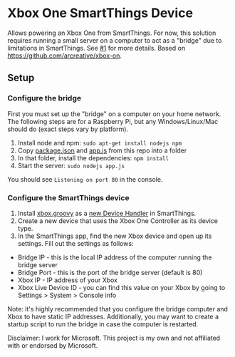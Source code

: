 # Xbox One SmartThings Device
Allows powering an Xbox One from SmartThings. For now, this solution requires running a small server on a computer to act as a "bridge" due to limitations in SmartThings. See [#1](https://github.com/jacobrossi/smartthings-xbox/issues/1) for more details. Based on https://github.com/arcreative/xbox-on.

## Setup
### Configure the bridge
First you must set up the "bridge" on a computer on your home network. The following steps are for a Raspberry Pi, but any Windows/Linux/Mac should do (exact steps vary by platform).
1. Install node and npm: ```sudo apt-get install nodejs npm```
2. Copy [package.json](https://github.com/jacobrossi/smartthings-xbox/blob/master/package.json) and [app.js](https://github.com/jacobrossi/smartthings-xbox/blob/master/app.js) from this repo into a folder
3. In that folder, install the dependencies: ```npm install```
4. Start the server: ```sudo nodejs app.js```

You should see ```Listening on port 80``` in the console.

### Configure the SmartThings device
1. Install [xbox.groovy](https://github.com/jacobrossi/smartthings-xbox/blob/master/xbox.groovy) as a [new Device Handler](https://community.smartthings.com/t/faq-an-overview-of-using-custom-code-in-smartthings/16772) in SmartThings.
2. Create a new device that uses the Xbox One Controller as its device type.
3. In the SmartThings app, find the new Xbox device and open up its settings. Fill out the settings as follows:
 * Bridge IP - this is the local IP address of the computer running the bridge server
 * Bridge Port - this is the port of the bridge server (default is 80)
 * Xbox IP - IP address of your Xbox
 * Xbox Live Device ID - you can find this value on your Xbox by going to Settings > System > Console info

Note: it's highly recommended that you configure the bridge computer and Xbox to have static IP addresses. Additionally, you may want to create a startup script to run the bridge in case the computer is restarted.

Disclaimer: I work for Microsoft. This project is my own and not affiliated with or endorsed by Microsoft.